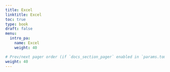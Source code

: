 ```yaml
---
title: Excel
linktitle: Excel
toc: true
type: book
draft: false
menu:
  intro_pa:
    name: Excel
    weight: 40

# Prev/next pager order (if `docs_section_pager` enabled in `params.toml`)
weight: 40
---
```

